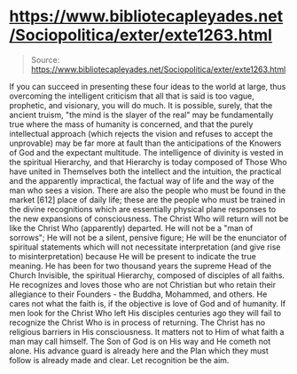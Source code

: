# https://www.bibliotecapleyades.net/Sociopolitica/exter/exte1263.html

> Source: https://www.bibliotecapleyades.net/Sociopolitica/exter/exte1263.html

If you can succeed in presenting these four ideas to the world at large, thus overcoming the intelligent criticism that all that is said is too vague, prophetic, and visionary, you will do much. It is possible, surely, that the ancient truism, "the mind is the slayer of the real" may be fundamentally true where the mass of humanity is concerned, and that the purely intellectual approach (which rejects the vision and refuses to accept the unprovable) may be far more at fault than the anticipations of the Knowers of God and the expectant multitude.
The intelligence of divinity is vested in the spiritual Hierarchy, and that Hierarchy is today composed of Those Who have united in Themselves both the intellect and the intuition, the practical and the apparently impractical, the factual way of life and the way of the man who sees a vision. There are also the people who must be found in the market [612] place of daily life; these are the people who must be trained in the divine recognitions which are essentially physical plane responses to the new expansions of consciousness. The Christ Who will return will not be like the Christ Who (apparently) departed. He will not be a "man of sorrows"; He will not be a silent, pensive figure; He will be the enunciator of spiritual statements which will not necessitate interpretation (and give rise to misinterpretation) because He will be present to indicate the true meaning.
He has been for two thousand years the supreme Head of the Church Invisible, the spiritual Hierarchy, composed of disciples of all faiths. He recognizes and loves those who are not Christian but who retain their allegiance to their Founders - the Buddha, Mohammed, and others. He cares not what the faith is, if the objective is love of God and of humanity. If men look for the Christ Who left His disciples centuries ago they will fail to recognize the Christ Who is in process of returning. The Christ has no religious barriers in His consciousness. It matters not to Him of what faith a man may call himself.
The Son of God is on His way and He cometh not alone. His advance guard is already here and the Plan which they must follow is already made and clear. Let recognition be the aim.
